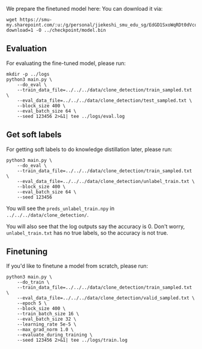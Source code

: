 We prepare the finetuned model here:
You can download it via:
```
wget https://smu-my.sharepoint.com/:u:/g/personal/jiekeshi_smu_edu_sg/EdGD1SxoWqRDt0dVcqNO0TwBAluQj0KJA2DE9swMwUHkng?download=1 -O ../checkpoint/model.bin
```
## Evaluation
For evaluating the fine-tuned model, please run:
```
mkdir -p ../logs
python3 main.py \
    --do_eval \
    --train_data_file=../../../data/clone_detection/train_sampled.txt \
    --eval_data_file=../../../data/clone_detection/test_sampled.txt \
    --block_size 400 \
    --eval_batch_size 64 \
    --seed 123456 2>&1| tee ../logs/eval.log
```
## Get soft labels
For getting soft labels to do knowledge distillation later, please run:
```
python3 main.py \
    --do_eval \
    --train_data_file=../../../data/clone_detection/train_sampled.txt \
    --eval_data_file=../../../data/clone_detection/unlabel_train.txt \
    --block_size 400 \
    --eval_batch_size 64 \
    --seed 123456
```
You will see the `preds_unlabel_train.npy` in `../../../data/clone_detection/`. 

You will also see that the log outputs say the accuracy is 0. Don't worry,  `unlabel_train.txt` has no true labels, so the accuracy is not true.

## Finetuning
If you'd like to finetune a model from scratch, please run:
```
python3 main.py \
    --do_train \
    --train_data_file=../../../data/clone_detection/train_sampled.txt \
    --eval_data_file=../../../data/clone_detection/valid_sampled.txt \
    --epoch 5 \
    --block_size 400 \
    --train_batch_size 16 \
    --eval_batch_size 32 \
    --learning_rate 5e-5 \
    --max_grad_norm 1.0 \
    --evaluate_during_training \
    --seed 123456 2>&1| tee ../logs/train.log
```
